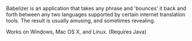 Babelizer is an application that takes any phrase and 'bounces' it back and forth between any two languages supported by certain internet translation tools. The result is usually amusing, and sometimes revealing.

Works on Windows, Mac OS X, and Linux. (Requires Java)